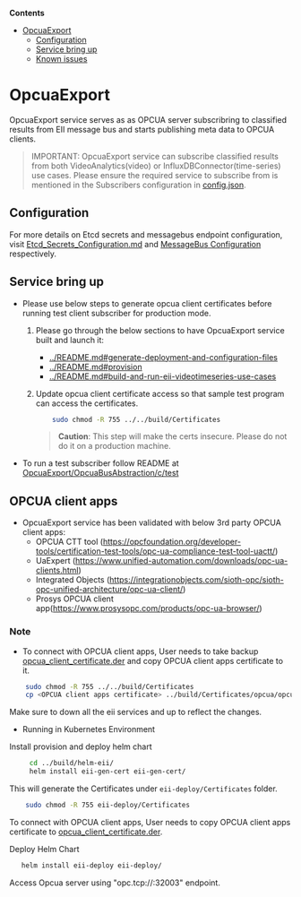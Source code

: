 **Contents**

- [OpcuaExport](#opcuaexport)
  - [Configuration](#configuration)
  - [Service bring up](#service-bring-up)
  - [Known issues](#known-issues)

# OpcuaExport

OpcuaExport service serves as as OPCUA server subscribring to classified results from EII message bus and starts publishing meta data to OPCUA clients.

> IMPORTANT:
> OpcuaExport service can subscribe classified results from both VideoAnalytics(video) or InfluxDBConnector(time-series) use cases. Please ensure the required service to subscribe from is mentioned in the Subscribers configuration in [config.json](config.json).

## Configuration

For more details on Etcd secrets and messagebus endpoint configuration, visit [Etcd_Secrets_Configuration.md](https://github.com/open-edge-insights/eii-core/blob/master/Etcd_Secrets_Configuration.md) and
[MessageBus Configuration](https://github.com/open-edge-insights/eii-core/blob/master/common/libs/ConfigMgr/README.md#interfaces) respectively.

## Service bring up

- Please use below steps to generate opcua client certificates before running test client subscriber for production mode.

    1. Please go through the below sections to have OpcuaExport
       service built and launch it:
        - [../README.md#generate-deployment-and-configuration-files](https://github.com/open-edge-insights/eii-core/blob/master/README.md#generate-deployment-and-configuration-files)
        - [../README.md#provision](https://github.com/open-edge-insights/eii-core/blob/master/README.md#provision)
        - [../README.md#build-and-run-eii-videotimeseries-use-cases](https://github.com/open-edge-insights/eii-core/blob/master/README.md#build-and-run-eii-videotimeseries-use-cases)

    2. Update opcua client certificate access so that sample test program
       can access the certificates.

        ```sh
            sudo chmod -R 755 ../../build/Certificates
        ```

        > **Caution**: This step will make the certs insecure. Please do not do it on a production machine.

- To run a test subscriber follow README at [OpcuaExport/OpcuaBusAbstraction/c/test](OpcuaBusAbstraction/c/test)

## OPCUA client apps

- OpcuaExport service has been validated with below 3rd party OPCUA client apps:
  - OPCUA CTT tool (<https://opcfoundation.org/developer-tools/certification-test-tools/opc-ua-compliance-test-tool-uactt/>)
  - UaExpert (<https://www.unified-automation.com/downloads/opc-ua-clients.html>)
  - Integrated Objects (<https://integrationobjects.com/sioth-opc/sioth-opc-unified-architecture/opc-ua-client/>)
  - Prosys OPCUA client app(<https://www.prosysopc.com/products/opc-ua-browser/>)

### Note

* To connect with OPCUA client apps, User needs to take backup [opcua_client_certificate.der](../build/Certificates/opcua/opcua_client_certificate.der) and copy OPCUA client apps certificate to it.

```sh
    sudo chmod -R 755 ../../build/Certificates
    cp <OPCUA client apps certificate> ../build/Certificates/opcua/opcua_client_certificate.der
```

Make sure to down all the eii services and up to reflect the changes.

- Running in Kubernetes Environment

Install provision and deploy helm chart

```sh
     cd ../build/helm-eii/
     helm install eii-gen-cert eii-gen-cert/         
```
This will generate the Certificates under `eii-deploy/Certificates` folder. 
```sh
    sudo chmod -R 755 eii-deploy/Certificates   
```

To connect with OPCUA client apps, User needs to copy OPCUA client apps certificate to [opcua_client_certificate.der](../build/helm-eii/eii-deploy/Certificates/opcua/opcua_client_certificate.der).

Deploy Helm Chart
```sh
   helm install eii-deploy eii-deploy/
```

Access Opcua server using "opc.tcp://<Host IP>:32003" endpoint.
